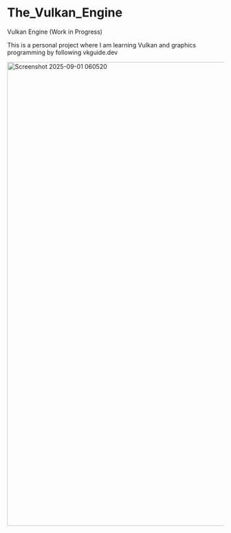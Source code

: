 # The_Vulkan_Engine

Vulkan Engine (Work in Progress)

This is a personal project where I am learning Vulkan and graphics programming by following vkguide.dev

<img width="1919" height="1079" alt="Screenshot 2025-09-01 060520" src="https://github.com/user-attachments/assets/f44de8f2-ebc8-4dd9-906c-3a7c35cddf62" />
